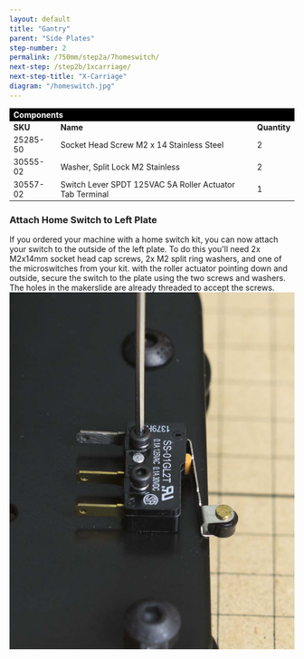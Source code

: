 ```yaml
---
layout: default
title: "Gantry"
parent: "Side Plates"
step-number: 2
permalink: /750mm/step2a/7homeswitch/
next-step: /step2b/1xcarriage/
next-step-title: "X-Carriage"
diagram: "/homeswitch.jpg"
---
```


<table>
<tr><td style="color:#fff;background: #000;" colspan="3"><b>Components</b></td></tr>
	<tr>
		<td><b>SKU</b></td>
		<td><b>Name</b></td>
		<td><b>Quantity</b></td>
	</tr>
<tr>
<td>25285-50</td>
<td>Socket Head Screw M2 x 14 Stainless Steel</td>
<td>2</td>
</tr>
<tr>
<td>30555-02</td>
<td>Washer, Split Lock M2 Stainless</td>
<td>2</td>
</tr>
<tr>
<td>30557-02</td>
<td>Switch Lever SPDT 125VAC 5A Roller Actuator Tab Terminal</td>
<td>1</td>
</tr>

</table>

<h3>Attach Home Switch to Left Plate</h3>
If you ordered your machine with a home switch kit, you can now attach your switch to the outside of the left plate. To do this you'll need 2x M2x14mm socket head cap screws, 2x M2 split ring washers, and one of the microswitches from your kit. with the roller actuator pointing down and outside, secure the switch to the plate using the two screws and washers. The holes in the makerslide are already threaded to accept the screws.
<img src="../../step2/photo/jpfs_DSC2616.jpg">
